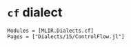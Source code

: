 # `cf` dialect

```@autodocs
Modules = [MLIR.Dialects.cf]
Pages = ["Dialects/15/ControlFlow.jl"]
```
